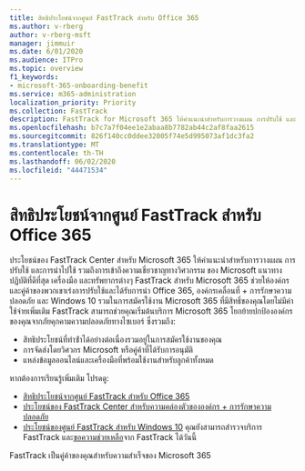 ```yaml
---
title: สิทธิประโยชน์จากศูนย์ FastTrack สำหรับ Office 365
ms.author: v-rberg
author: v-rberg-msft
manager: jimmuir
ms.date: 6/01/2020
ms.audience: ITPro
ms.topic: overview
f1_keywords:
- microsoft-365-onboarding-benefit
ms.service: m365-administration
localization_priority: Priority
ms.collection: FastTrack
description: FastTrack for Microsoft 365 ให้คําแนะนําสําหรับการวางแผน การปรับใช้ และการยอมรับ รวมถึงการเข้าถึงความเชี่ยวชาญด้านวิศวกรรมของ Microsoft แนวทางปฏิบัติที่ดีที่สุด เครื่องมือ และทรัพยากรต่างๆ FastTrack สําหรับ Microsoft 365 ช่วยให้องค์กรและคู่ค้าของพวกเขาเร่งการปรับใช้และได้รับการนํา Office 365, Windows 10 และ Mobility ขององค์กร + การรักษาความปลอดภัย
ms.openlocfilehash: b7c7a7f04ee1e2abaa8b7782ab44c2af8faa2615
ms.sourcegitcommit: 826f140cc0ddee32005f74e5d995073af1dc3fa2
ms.translationtype: MT
ms.contentlocale: th-TH
ms.lasthandoff: 06/02/2020
ms.locfileid: "44471534"
---
```

# <a name="fasttrack-center-benefit-for-microsoft-365"></a>สิทธิประโยชน์จากศูนย์ FastTrack สำหรับ Office 365

ประโยชน์ของ FastTrack Center สําหรับ Microsoft 365 ให้คําแนะนําสําหรับการวางแผน การปรับใช้ และการนําไปใช้ รวมถึงการเข้าถึงความเชี่ยวชาญทางวิศวกรรม ของ Microsoft แนวทางปฏิบัติที่ดีที่สุด เครื่องมือ และทรัพยากรต่างๆ FastTrack สําหรับ Microsoft 365 ช่วยให้องค์กรและคู่ค้าของพวกเขาเร่งการปรับใช้และได้รับการนํา Office 365, องค์กรเคลื่อนที่ + การรักษาความปลอดภัย และ Windows 10 รวมในการสมัครใช้งาน Microsoft 365 ที่มีสิทธิ์ของคุณโดยไม่มีค่าใช้จ่ายเพิ่มเติม FastTrack สามารถช่วยคุณเริ่มต้นบริการ Microsoft 365 โยกย้ายปกป้ององค์กรของคุณจากภัยคุกคามความปลอดภัยทางไซเบอร์ ซึ่งรวมถึง:

- สิทธิประโยชน์ที่ทําซ้ําได้อย่างต่อเนื่องรวมอยู่ในการสมัครใช้งานของคุณ
- การจัดส่งโดยวิศวกร Microsoft หรือคู่ค้าที่ได้รับการอนุมัติ
- แหล่งข้อมูลออนไลน์และเครื่องมือที่พร้อมใช้งานสําหรับลูกค้าทั้งหมด
  
หากต้องการเรียนรู้เพิ่มเติม โปรดดู:

- [สิทธิประโยชน์จากศูนย์ FastTrack สำหรับ Office 365](O365-fasttrack-benefit-for-office-365.md) 
- [ประโยชน์ของ FastTrack Center สําหรับความคล่องตัวขององค์กร + การรักษาความปลอดภัย](EMS-fasttrack-benefit-for-EMS.md)
- [ประโยชน์ของศูนย์ FastTrack สําหรับ Windows 10](Win-10-fasttrack-benefit-for-Windows-10.md) คุณยังสามารถสํารวจบริการ FastTrack และ[ขอความช่วยเหลือ](https://go.microsoft.com/fwlink/p/?LinkId=2003903)จาก FastTrack ได้วันนี้

FastTrack เป็นคู่ค้าของคุณสําหรับความสําเร็จของ Microsoft 365
  